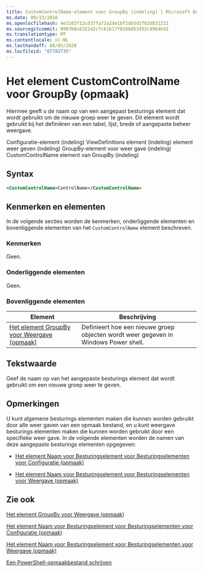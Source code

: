 ```yaml
---
title: CustomControlName-element voor GroupBy (indeling) | Microsoft Docs
ms.date: 09/13/2016
ms.openlocfilehash: 4e3102f12cd37fa72a2de1bf1db5d1f82db31222
ms.sourcegitcommit: 0907b8c6322d2c7c61b17f8168d53452c8964b41
ms.translationtype: MT
ms.contentlocale: nl-NL
ms.lasthandoff: 08/05/2020
ms.locfileid: "87783735"
---
```

# <a name="customcontrolname-element-for-groupby-format"></a>Het element CustomControlName voor GroupBy (opmaak)

Hiermee geeft u de naam op van een aangepast besturings element dat wordt gebruikt om de nieuwe groep weer te geven. Dit element wordt gebruikt bij het definiëren van een tabel, lijst, brede of aangepaste beheer weergave.

Configuratie-element (indeling) ViewDefinitions element (indeling) element weer geven (indeling) GroupBy-element voor weer gave (indeling) CustomControlName element van GroupBy (indeling)

## <a name="syntax"></a>Syntax

```xml
<CustomControlName>ControlName</CustomControlName>
```

## <a name="attributes-and-elements"></a>Kenmerken en elementen

In de volgende secties worden de kenmerken, onderliggende elementen en bovenliggende elementen van het `CustomControlName` element beschreven.

### <a name="attributes"></a>Kenmerken

Geen.

### <a name="child-elements"></a>Onderliggende elementen

Geen.

### <a name="parent-elements"></a>Bovenliggende elementen

|Element|Beschrijving|
|-------------|-----------------|
|[Het element GroupBy voor Weergave (opmaak)](./groupby-element-for-view-format.md)|Definieert hoe een nieuwe groep objecten wordt weer gegeven in Windows Power shell.|

## <a name="text-value"></a>Tekstwaarde

Geef de naam op van het aangepaste besturings element dat wordt gebruikt om een nieuwe groep weer te geven.

## <a name="remarks"></a>Opmerkingen

U kunt algemene besturings elementen maken die kunnen worden gebruikt door alle weer gaven van een opmaak bestand, en u kunt weergave besturings elementen maken die kunnen worden gebruikt door een specifieke weer gave. In de volgende elementen worden de namen van deze aangepaste besturings elementen opgegeven:

- [Het element Naam voor Besturingselement voor Besturingselementen voor Configuratie (opmaak)](./name-element-for-control-for-controls-for-configuration-format.md)

- [Het element Naam voor Besturingselement voor Besturingselementen voor Weergave (opmaak)](./name-element-for-control-for-controls-for-view-format.md)

## <a name="see-also"></a>Zie ook

[Het element GroupBy voor Weergave (opmaak)](./groupby-element-for-view-format.md)

[Het element Naam voor Besturingselement voor Besturingselementen voor Configuratie (opmaak)](./name-element-for-control-for-controls-for-configuration-format.md)

[Het element Naam voor Besturingselement voor Besturingselementen voor Weergave (opmaak)](./name-element-for-control-for-controls-for-view-format.md)

[Een PowerShell-opmaakbestand schrijven](./writing-a-powershell-formatting-file.md)
